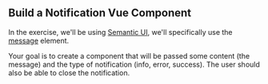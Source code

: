 ## Build a Notification Vue Component

In the exercise, we'll be using [Semantic UI](https://semantic-ui.com/), we'll specifically use the [message](https://semantic-ui.com/collections/message.html) element.

Your goal is to create a component that will be passed some content (the message) and the type of notification (info, error, success). The user should also be able to close the notification.